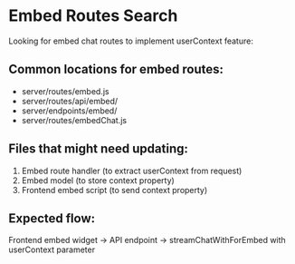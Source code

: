 # Embed Routes Search

Looking for embed chat routes to implement userContext feature:

## Common locations for embed routes:
- server/routes/embed.js
- server/routes/api/embed/
- server/endpoints/embed/
- server/routes/embedChat.js

## Files that might need updating:
1. Embed route handler (to extract userContext from request)
2. Embed model (to store context property)
3. Frontend embed script (to send context property)

## Expected flow:
Frontend embed widget → API endpoint → streamChatWithForEmbed with userContext parameter
